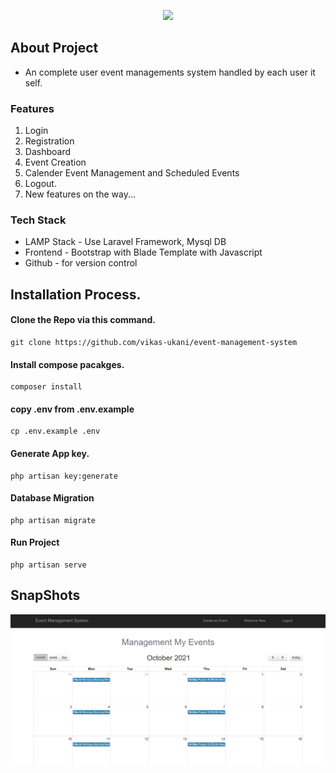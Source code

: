 <p align="center"><a href="https://laravel.com" target="_blank"><img src="https://raw.githubusercontent.com/laravel/art/master/logo-lockup/5%20SVG/2%20CMYK/1%20Full%20Color/laravel-logolockup-cmyk-red.svg" width="400"></a></p>


## About Project
- An complete user event managements system handled by each user it self.

### Features 
1. Login 
2. Registration
3. Dashboard
4. Event Creation
5. Calender Event Management and Scheduled Events
6. Logout.
7. New features on the way...


### Tech Stack

- LAMP Stack - Use Laravel Framework, Mysql DB
- Frontend - Bootstrap with Blade Template with Javascript
- Github - for version control

## Installation Process.

#### Clone the Repo via this command.
```
git clone https://github.com/vikas-ukani/event-management-system
```

#### Install compose pacakges.
```
composer install
```

#### copy .env from .env.example
```
cp .env.example .env
```

#### Generate App key.
```
php artisan key:generate
```

#### Database Migration 
```
php artisan migrate
```

#### Run Project
```
php artisan serve
```


## SnapShots
![Event Management](public/Event-metting.png)
